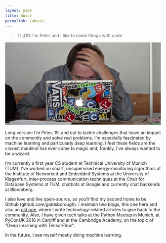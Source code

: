```yaml
---
layout: page
title: About
permalink: /about/
---
```


> TL;DR: I’m Peter and I like to make things with code.

<div id="about-image">
	<img src="/images/about/mac.jpeg" alt="Me again."/>
	<br>
</div>

Long version: I’m Peter, 19, and out to tackle challenges that leave an impact on the community and solve real problems. I’m especially fascinated by machine learning and particularly deep learning. I feel these fields are the closest mankind has ever come to magic and, frankly, I've always wanted to be a wizard.

I’m currently a first year CS student at Technical University of Munich (TUM). I've worked on smart, unsupervised energy-monitoring algorithms at the Institute of Networked and Embedded Systems at the University of Klagenfurt, inter-process communication techniques at the Chair for Database Systems at TUM, chatbots at Google and currently chat backends at Bloomberg.

I also love and live open-source, so you’ll find my second home to be Github (github.com/goldsborough). I maintain two blogs, this one here and also an [old one](http://thecodeinn.blogspot.com), where I write technology-related articles to give back to the community. Also, I have given tech talks at the Python Meetup in Munich, at PyConUK 2016 in Cardiff and at the Cambridge Academy, on the topic of "Deep Learning with TensorFlow".

In the future, I see myself mostly doing machine learning.
